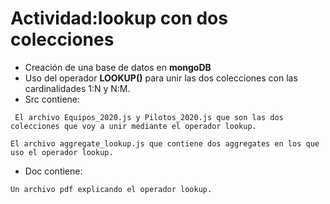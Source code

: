# Actividad:lookup con dos colecciones
* Creación de una base de datos en **mongoDB**
* Uso del operador **LOOKUP()** para unir las dos colecciones con las cardinalidades 1:N y N:M.
* Src contiene:
```
 El archivo Equipos_2020.js y Pilotos_2020.js que son las dos colecciones que voy a unir mediante el operador lookup.
```
```
El archivo aggregate_lookup.js que contiene dos aggregates en los que uso el operador lookup.
````
* Doc  contiene:
```
Un archivo pdf explicando el operador lookup.
```
